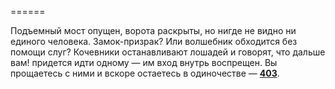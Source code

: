 ======

Подъемный мост опущен, ворота раскрыты, но нигде не видно ни единого человека. Замок-призрак? Или волшебник обходится без помощи слуг? Кочевники останавливают лошадей и говорят, что дальше вам! придется идти одному — им вход внутрь воспрещен. Вы прощаетесь с ними и вскоре остаетесь в одиночестве — [**403**](#n_403).

